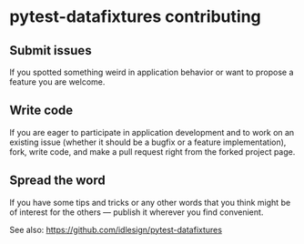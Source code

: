 # pytest-datafixtures contributing

## Submit issues

If you spotted something weird in application behavior or want to propose a feature you are welcome.


## Write code

If you are eager to participate in application development and to work on an existing issue (whether it should
be a bugfix or a feature implementation), fork, write code, and make a pull request right from the forked project page.


## Spread the word

If you have some tips and tricks or any other words that you think might be of interest for the others — publish it
wherever you find convenient.


See also: https://github.com/idlesign/pytest-datafixtures
